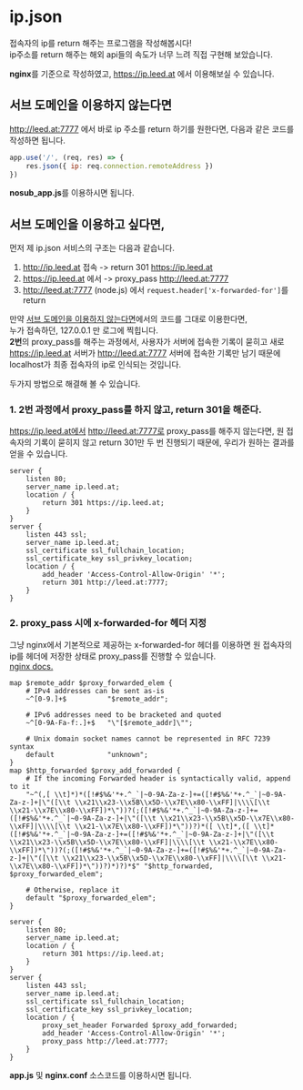 # ip.json
접속자의 ip를 return 해주는 프로그램을 작성해봅시다!  
ip주소를 return 해주는 해외 api들의 속도가 너무 느려 직접 구현해 보았습니다.

**nginx**를 기준으로 작성하였고, https://ip.leed.at 에서 이용해보실 수 있습니다.

## 서브 도메인을 이용하지 않는다면
http://leed.at:7777 에서 바로 ip 주소를 return 하기를 원한다면,
다음과 같은 코드를 작성하면 됩니다.
```js
app.use('/', (req, res) => {
    res.json({ ip: req.connection.remoteAddress })
})
```
**nosub_app.js**를 이용하시면 됩니다.  
  
## 서브 도메인을 이용하고 싶다면,
먼저 제 ip.json 서비스의 구조는 다음과 같습니다.  
1. http://ip.leed.at 접속 -> return 301 https://ip.leed.at 
2. https://ip.leed.at 에서 -> proxy_pass http://leed.at:7777
3. http://leed.at:7777 (node.js) 에서 `request.header['x-forwarded-for']`를 return

만약 [서브 도메인을 이용하지 않는다면](https://github.com/nant0313/ip.json#%EC%84%9C%EB%B8%8C-%EB%8F%84%EB%A9%94%EC%9D%B8%EC%9D%84-%EC%9D%B4%EC%9A%A9%ED%95%98%EC%A7%80-%EC%95%8A%EB%8A%94%EB%8B%A4%EB%A9%B4)에서의 코드를 그대로 이용한다면,  
누가 접속하던, 127.0.0.1 만 로그에 찍힙니다.  
**2번**의 proxy_pass를 해주는 과정에서, 사용자가 서버에 접속한 기록이 묻히고
새로 https://ip.leed.at 서버가 http://leed.at:7777 서버에 접속한 기록만 남기 때문에
localhost가 최종 접속자의 ip로 인식되는 것입니다.

두가지 방법으로 해결해 볼 수 있습니다.  
### 1. 2번 과정에서 proxy_pass를 하지 않고, return 301을 해준다.
https://ip.leed.at에서 http://leed.at:7777로 proxy_pass를 해주지 않는다면, 
원 접속자의 기록이 묻히지 않고 return 301만 두 번 진행되기 때문에, 우리가 원하는 결과를 얻을 수 있습니다.

```nginx
server {
	listen 80;
	server_name ip.leed.at;
	location / {
		return 301 https://ip.leed.at;
	}
}
server {
	listen 443 ssl;
	server_name ip.leed.at;
	ssl_certificate ssl_fullchain_location;
	ssl_certificate_key ssl_privkey_location;
	location / {
		add_header 'Access-Control-Allow-Origin' '*';
		return 301 http://leed.at:7777;
	}
}
```
  
  
### 2. proxy_pass 시에 x-forwarded-for 헤더 지정
그냥 nginx에서 기본적으로 제공하는 x-forwarded-for 헤더를 이용하면
원 접속자의 ip를 헤더에 저장한 상태로 proxy_pass를 진행할 수 있습니다.  
[nginx docs.](https://www.nginx.com/resources/wiki/start/topics/examples/forwarded/#how-to-use-it-in-nginx)

```nginx
map $remote_addr $proxy_forwarded_elem {
    # IPv4 addresses can be sent as-is
    ~^[0-9.]+$          "$remote_addr";

    # IPv6 addresses need to be bracketed and quoted
    ~^[0-9A-Fa-f:.]+$   "\"[$remote_addr]\"";

    # Unix domain socket names cannot be represented in RFC 7239 syntax
    default             "unknown";
}
map $http_forwarded $proxy_add_forwarded {
    # If the incoming Forwarded header is syntactically valid, append to it
    "~^(,[ \\t]*)*([!#$%&'*+.^_`|~0-9A-Za-z-]+=([!#$%&'*+.^_`|~0-9A-Za-z-]+|\"([\\t \\x21\\x23-\\x5B\\x5D-\\x7E\\x80-\\xFF]|\\\\[\\t \\x21-\\x7E\\x80-\\xFF])*\"))?(;([!#$%&'*+.^_`|~0-9A-Za-z-]+=([!#$%&'*+.^_`|~0-9A-Za-z-]+|\"([\\t \\x21\\x23-\\x5B\\x5D-\\x7E\\x80-\\xFF]|\\\\[\\t \\x21-\\x7E\\x80-\\xFF])*\"))?)*([ \\t]*,([ \\t]*([!#$%&'*+.^_`|~0-9A-Za-z-]+=([!#$%&'*+.^_`|~0-9A-Za-z-]+|\"([\\t \\x21\\x23-\\x5B\\x5D-\\x7E\\x80-\\xFF]|\\\\[\\t \\x21-\\x7E\\x80-\\xFF])*\"))?(;([!#$%&'*+.^_`|~0-9A-Za-z-]+=([!#$%&'*+.^_`|~0-9A-Za-z-]+|\"([\\t \\x21\\x23-\\x5B\\x5D-\\x7E\\x80-\\xFF]|\\\\[\\t \\x21-\\x7E\\x80-\\xFF])*\"))?)*)?)*$" "$http_forwarded, $proxy_forwarded_elem";

    # Otherwise, replace it
    default "$proxy_forwarded_elem";
}

server {
	listen 80;
	server_name ip.leed.at;
	location / {
		return 301 https://ip.leed.at;
	}
}
server {
	listen 443 ssl;
	server_name ip.leed.at;
	ssl_certificate ssl_fullchain_location;
	ssl_certificate_key ssl_privkey_location;
	location / {
		proxy_set_header Forwarded $proxy_add_forwarded;
		add_header 'Access-Control-Allow-Origin' '*';
		proxy_pass http://leed.at:7777;
	}
}
```
**app.js** 및 **nginx.conf** 소스코드를 이용하시면 됩니다.  